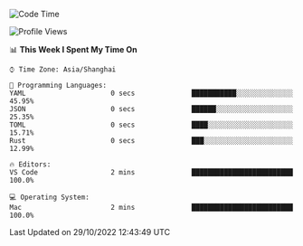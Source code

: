 <!--START_SECTION:waka-->
![Code Time](http://img.shields.io/badge/Code%20Time-1%2C748%20hrs%204%20mins-blue)

![Profile Views](http://img.shields.io/badge/Profile%20Views-26-blue)

📊 **This Week I Spent My Time On** 

```text
⌚︎ Time Zone: Asia/Shanghai

💬 Programming Languages: 
YAML                     0 secs              ███████████░░░░░░░░░░░░░░   45.95% 
JSON                     0 secs              ██████░░░░░░░░░░░░░░░░░░░   25.35% 
TOML                     0 secs              ████░░░░░░░░░░░░░░░░░░░░░   15.71% 
Rust                     0 secs              ███░░░░░░░░░░░░░░░░░░░░░░   12.99%

🔥 Editors: 
VS Code                  2 mins              █████████████████████████   100.0%

💻 Operating System: 
Mac                      2 mins              █████████████████████████   100.0%

```


 Last Updated on 29/10/2022 12:43:49 UTC
<!--END_SECTION:waka-->

<!--![CodersRank](https://cr-skills-chart-widget.azurewebsites.net/api/api?username=BugenZhao&padding=16&tooltip=true&branding=false&sort-by-score=true&skills=Rust%2C%20Swift%2C%20C%2C%20TypeScript%2C%20Java%2C%20Go%2C%20Dart%2C%20C%2B%2B%2C%20Python%2C%20Assembly%2C%20Shell%2C%20Kotlin)-->
